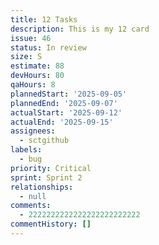 ```yaml
---
title: 12 Tasks
description: This is my 12 card
issue: 46
status: In review
size: S
estimate: 88
devHours: 80
qaHours: 8
plannedStart: '2025-09-05'
plannedEnd: '2025-09-07'
actualStart: '2025-09-12'
actualEnd: '2025-09-15'
assignees:
  - sctgithub
labels:
  - bug
priority: Critical
sprint: Sprint 2
relationships:
  - null
comments:
  - 2222222222222222222222222
commentHistory: []
---
```


